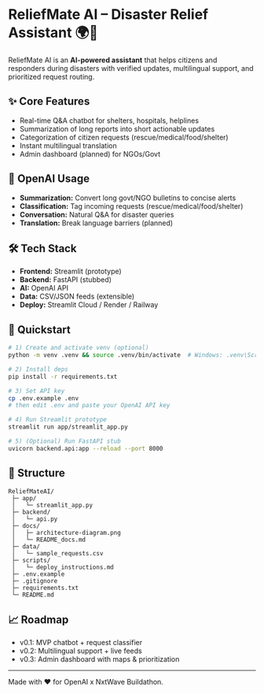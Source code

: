 # ReliefMate AI – Disaster Relief Assistant 🌍🚨

ReliefMate AI is an **AI-powered assistant** that helps citizens and responders during disasters with
verified updates, multilingual support, and prioritized request routing.

## ✨ Core Features
- Real-time Q&A chatbot for shelters, hospitals, helplines
- Summarization of long reports into short actionable updates
- Categorization of citizen requests (rescue/medical/food/shelter)
- Instant multilingual translation
- Admin dashboard (planned) for NGOs/Govt

## 🧠 OpenAI Usage
- **Summarization:** Convert long govt/NGO bulletins to concise alerts
- **Classification:** Tag incoming requests (rescue/medical/food/shelter)
- **Conversation:** Natural Q&A for disaster queries
- **Translation:** Break language barriers (planned)

## 🛠 Tech Stack
- **Frontend:** Streamlit (prototype)
- **Backend:** FastAPI (stubbed)
- **AI:** OpenAI API
- **Data:** CSV/JSON feeds (extensible)
- **Deploy:** Streamlit Cloud / Render / Railway

## 🚀 Quickstart
```bash
# 1) Create and activate venv (optional)
python -m venv .venv && source .venv/bin/activate  # Windows: .venv\Scripts\activate

# 2) Install deps
pip install -r requirements.txt

# 3) Set API key
cp .env.example .env
# then edit .env and paste your OpenAI API key

# 4) Run Streamlit prototype
streamlit run app/streamlit_app.py

# 5) (Optional) Run FastAPI stub
uvicorn backend.api:app --reload --port 8000
```

## 📁 Structure
```
ReliefMateAI/
 ├─ app/
 │   └─ streamlit_app.py
 ├─ backend/
 │   └─ api.py
 ├─ docs/
 │   ├─ architecture-diagram.png
 │   └─ README_docs.md
 ├─ data/
 │   └─ sample_requests.csv
 ├─ scripts/
 │   └─ deploy_instructions.md
 ├─ .env.example
 ├─ .gitignore
 ├─ requirements.txt
 └─ README.md
```

## 📈 Roadmap
- v0.1: MVP chatbot + request classifier
- v0.2: Multilingual support + live feeds
- v0.3: Admin dashboard with maps & prioritization

---
Made with ❤️ for OpenAI x NxtWave Buildathon.
